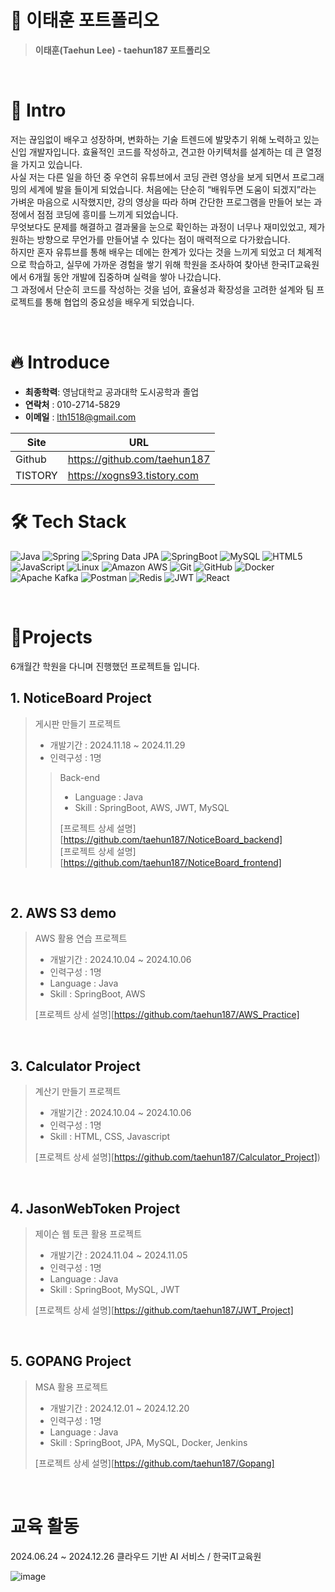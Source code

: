 # 📜 이태훈 포트폴리오

    
> **이태훈(Taehun Lee) - taehun187 포트폴리오** 
   
<br /> 

# 👋 Intro

저는 끊임없이 배우고 성장하며, 변화하는 기술 트렌드에 발맞추기 위해 노력하고 있는 신입 개발자입니다. 효율적인 코드를 작성하고, 견고한 아키텍처를 설계하는 데 큰 열정을 가지고 있습니다.  
사실 저는 다른 일을 하던 중 우연히 유튜브에서 코딩 관련 영상을 보게 되면서 프로그래밍의 세계에 발을 들이게 되었습니다. 처음에는 단순히 “배워두면 도움이 되겠지”라는 가벼운 마음으로 시작했지만, 강의 영상을 따라 하며 간단한 프로그램을 만들어 보는 과정에서 점점 코딩에 흥미를 느끼게 되었습니다.  
무엇보다도 문제를 해결하고 결과물을 눈으로 확인하는 과정이 너무나 재미있었고, 제가 원하는 방향으로 무언가를 만들어낼 수 있다는 점이 매력적으로 다가왔습니다.  
하지만 혼자 유튜브를 통해 배우는 데에는 한계가 있다는 것을 느끼게 되었고 더 체계적으로 학습하고, 실무에 가까운 경험을 쌓기 위해 학원을 조사하여 찾아낸 한국IT교육원에서 6개월 동안 개발에 집중하며 실력을 쌓아 나갔습니다.  
그 과정에서 단순히 코드를 작성하는 것을 넘어, 효율성과 확장성을 고려한 설계와 팀 프로젝트를 통해 협업의 중요성을 배우게 되었습니다.     

<br />

 
 
# 🔥 Introduce

-  **최종학력**: 영남대학교 공과대학 도시공학과 졸업
-  **연락처** : 010-2714-5829 
-  **이메일** : lth1518@gmail.com


Site     | URL
---------|-------------------------------
Github   | https://github.com/taehun187
TISTORY  | https://xogns93.tistory.com




# 🛠 Tech Stack

![Java](https://img.shields.io/badge/Java-007396?style=for-the-badge&logo=java&logoColor=white)
![Spring](https://img.shields.io/badge/Spring-6DB33F?style=for-the-badge&logo=spring&logoColor=white)
![Spring Data JPA](https://img.shields.io/badge/Spring%20Data%20JPA-6DB33F?style=for-the-badge&logo=Spring&logoColor=white)
![SpringBoot](https://img.shields.io/badge/SpringBoot-6DB33F?style=for-the-badge&logo=springboot&logoColor=white)
![MySQL](https://img.shields.io/badge/MySQL-4479A1?style=for-the-badge&logo=mysql&logoColor=white)
![HTML5](https://img.shields.io/badge/HTML5-E34F26?style=for-the-badge&logo=html5&logoColor=white)
![JavaScript](https://img.shields.io/badge/JavaScript-F7DF1E?style=for-the-badge&logo=javascript&logoColor=black)
![Linux](https://img.shields.io/badge/Linux-FCC624?style=for-the-badge&logo=linux&logoColor=black)
![Amazon AWS](https://img.shields.io/badge/Amazon_AWS-232F3E?style=for-the-badge&logo=amazonaws&logoColor=white)
![Git](https://img.shields.io/badge/Git-F05032?style=for-the-badge&logo=git&logoColor=white)
![GitHub](https://img.shields.io/badge/GitHub-181717?style=for-the-badge&logo=github&logoColor=white)
![Docker](https://img.shields.io/badge/Docker-2496ED?style=for-the-badge&logo=Docker&logoColor=white)
![Apache Kafka](https://img.shields.io/badge/Apache%20Kafka-231F20?style=for-the-badge&logo=Apache%20Kafka&logoColor=white)
![Postman](https://img.shields.io/badge/Postman-FF6C37?style=for-the-badge&logo=Postman&logoColor=white)
![Redis](https://img.shields.io/badge/redis-%23DD0031.svg?style=for-the-badge&logo=redis&logoColor=white)
![JWT](https://img.shields.io/badge/JWT-black?style=for-the-badge&logo=JSON%20web%20tokens)
![React](https://img.shields.io/badge/react-%2320232a.svg?style=for-the-badge&logo=react&logoColor=%2361DAFB)

<br />

# 📝Projects
6개월간 학원을 다니며 진행했던 프로젝트들 입니다.
<br />

## 1. NoticeBoard Project

> 게시판 만들기 프로젝트
>
> - 개발기간 : 2024.11.18 ~ 2024.11.29
> - 인력구성 : 1명
>
>> Back-end
>> - Language : Java
>> - Skill : SpringBoot, AWS, JWT, MySQL
>> 
>> [프로젝트 상세 설명][https://github.com/taehun187/NoticeBoard_backend]
>> <br />
>> [프로젝트 상세 설명][https://github.com/taehun187/NoticeBoard_frontend]  



  
<br />

## 2. AWS S3 demo

> AWS 활용 연습 프로젝트
>
> - 개발기간 : 2024.10.04 ~ 2024.10.06
> - 인력구성 : 1명
> - Language : Java
> - Skill : SpringBoot, AWS
>
> [프로젝트 상세 설명][https://github.com/taehun187/AWS_Practice]

<br />


## 3. Calculator Project

> 계산기 만들기 프로젝트
>
> - 개발기간 : 2024.10.04 ~ 2024.10.06
> - 인력구성 : 1명
> - Skill : HTML, CSS, Javascript
>
> [프로젝트 상세 설명][https://github.com/taehun187/Calculator_Project])

<br />

## 4. JasonWebToken Project

> 제이슨 웹 토큰 활용 프로젝트
>
> - 개발기간 : 2024.11.04 ~ 2024.11.05
> - 인력구성 : 1명
> - Language : Java
> - Skill : SpringBoot, MySQL, JWT
>
> [프로젝트 상세 설명][https://github.com/taehun187/JWT_Project]

<br />

## 5. GOPANG Project

> MSA 활용 프로젝트
>
> - 개발기간 : 2024.12.01 ~ 2024.12.20
> - 인력구성 : 1명
> - Language : Java
> - Skill : SpringBoot, JPA, MySQL, Docker, Jenkins
>
> [프로젝트 상세 설명][https://github.com/taehun187/Gopang]

<br />


# 교육 활동
2024.06.24 ~ 2024.12.26	클라우드 기반 AI 서비스 /  한국IT교육원    

![image](https://github.com/user-attachments/assets/ea0c40d3-8775-45a8-b2b6-a0ea4e12535b)







<br><br>
---
